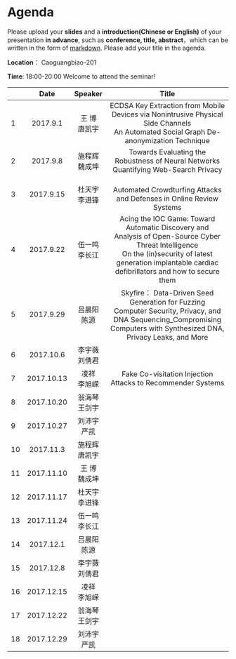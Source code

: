 # Agenda
Please upload your **slides** and a **introduction(Chinese or English)** of your presentation **in advance**,
such as **conference, title, abstract**，which can be written in the form of [markdown](http://sspai.com/25137). Please add your title in the agenda.

**Location**： Caoguangbiao-201 

**Time**: 18:00-20:00  Welcome to attend the seminar!

||Date|Speaker|Title|
|---|:---:|:---:|:---:|
|1|2017.9.1 |王  博<br>唐凯宇|ECDSA Key Extraction from Mobile Devices via Nonintrusive Physical Side Channels<br>An Automated Social Graph De-anonymization Technique|
|2|2017.9.8|施程辉<br>魏成坤|Towards Evaluating the Robustness of Neural Networks <br>Quantifying Web-Search Privacy|
|3|2017.9.15|杜天宇 <br>李进锋| <br>Automated Crowdturfing Attacks and Defenses in Online Review Systems|
|4|2017.9.22|伍一鸣<br> 李长江| Acing the IOC Game: Toward Automatic Discovery and Analysis of Open-Source Cyber Threat Intelligence <br> On the (in)security of latest generation implantable cardiac defibrillators and how to secure them
|5|2017.9.29|吕晨阳<br> 陈源| Skyfire： Data-Driven Seed Generation for Fuzzing <br>Computer Security, Privacy, and DNA Sequencing_Compromising Computers with Synthesized DNA, Privacy Leaks, and More
|6|2017.10.6|李宇薇<br> 刘倩君| 
|7|2017.10.13|凌祥<br> 李旭嵘 |Fake Co-visitation Injection Attacks to Recommender Systems <br>| 
|8|2017.10.20|翁海琴	<br>王剑宇| 
|9|2017.10.27|刘沛宇<br>  严凯| 
|10|2017.11.3|施程辉<br> 唐凯宇 | 
|11|2017.11.10|王   博 <br>魏成坤 | 
|12|2017.11.17|杜天宇 <br>李进锋| 
|13|2017.11.24|伍一鸣<br> 李长江| 
|14|2017.12.1|吕晨阳 <br>陈源| 
|15|2017.12.8|李宇薇<br> 刘倩君| 
|16|2017.12.15|凌祥	<br> 李旭嵘| 
|17|2017.12.22|翁海琴<br>	王剑宇| 
|18|2017.12.29|刘沛宇 <br> 严凯| 





